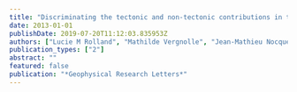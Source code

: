```yaml
---
title: "Discriminating the tectonic and non-tectonic contributions in the ionospheric signature of the 2011, Mw7. 1, dip-slip Van earthquake, Eastern Turkey"
date: 2013-01-01
publishDate: 2019-07-20T11:12:03.835953Z
authors: ["Lucie M Rolland", "Mathilde Vergnolle", "Jean-Mathieu Nocquet", "Anthony Sladen", "Jean-Xavier Dessa", "Farokh Tavakoli", "Hamid Reza Nankali", "Frédéric Cappa"]
publication_types: ["2"]
abstract: ""
featured: false
publication: "*Geophysical Research Letters*"
---
```



